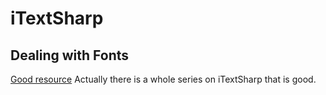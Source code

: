 # iTextSharp

## Dealing with Fonts

[Good resource](https://www.mikesdotnetting.com/article/81/itextsharp-working-with-fonts)
Actually there is a whole series on iTextSharp that is good.

